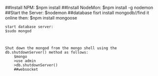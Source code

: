 ##Install NPM:
	$npm install
##Install NodeMon:
	$npm install -g nodemon
##Start the Server:
	$nodemon
##database
	fisrt install mongodb//find it online
	then:
	$npm install mongoose

	start database server:
	$sudo mongod
	


	Shut down the mongod from the mongo shell using the db.shutdownServer() method as follows:
		$mongo
		>use admin
		>db.shutdownServer()
		##websocket